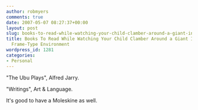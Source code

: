 ```yaml
---
author: robmyers
comments: true
date: 2007-05-07 08:27:37+00:00
layout: post
slug: books-to-read-while-watching-your-child-clamber-around-a-giant-indoor-climbing-frame-type-environment
title: Books To Read While Watching Your Child Clamber Around a Giant Indoor Climbing
  Frame-Type Environment
wordpress_id: 1281
categories:
- Personal
---
```


"The Ubu Plays", Alfred Jarry.  
  
"Writings", Art & Language.  
  
It's good to have a Moleskine as well.  



